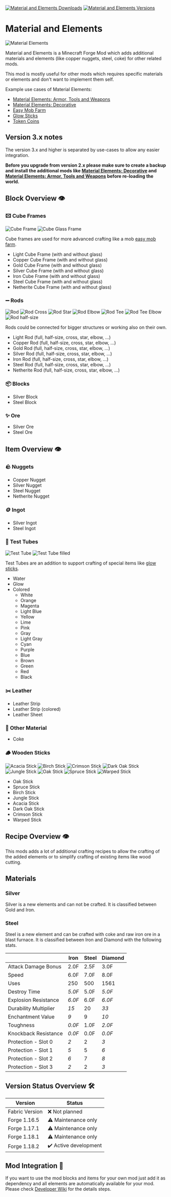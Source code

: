 [![Material and Elements Downloads](http://cf.way2muchnoise.eu/full_material-elements_downloads.svg)](https://www.curseforge.com/minecraft/mc-mods/material-elements)
[![Material and Elements Versions](http://cf.way2muchnoise.eu/versions/Minecraft_material-elements_all.svg)](https://www.curseforge.com/minecraft/mc-mods/material-elements)

# Material and Elements

![Material Elements][logo]

Material and Elements is a Minecraft Forge Mod which adds additional materials and elements (like copper nuggets, steel, coke) for other related mods.

This mod is mostly useful for other mods which requires specific materials or elements and don't want to implement them self.

Example use cases of Material Elements:

- [Material Elements: Armor, Tools and Weapons][material-elements-armor-tools-and-weapons]
- [Material Elements: Decorative][material-elements-decorative]
- [Easy Mob Farm][easy-mob-farm]
- [Glow Sticks][glow-sticks]
- [Token Coins][token-coins]

## Version 3.x notes

The version 3.x and higher is separated by use-cases to allow any easier integration.

**Before you upgrade from version 2.x please make sure to create a backup and install the additional mods like [Material Elements: Decorative][material-elements-decorative] and [Material Elements: Armor, Tools and Weapons][material-elements-armor-tools-and-weapons] before re-loading the world.**

## Block Overview 👁️

### 🖾 Cube Frames

![Cube Frame][cube_frame] ![Cube Glass Frame][cube_glass_frame]

Cube frames are used for more advanced crafting like a mob [easy mob farm][easy-mob-farm].

- Light Cube Frame (with and without glass)
- Copper Cube Frame (with and without glass)
- Gold Cube Frame (with and without glass)
- Silver Cube Frame (with and without glass)
- Iron Cube Frame (with and without glass)
- Steel Cube Frame (with and without glass)
- Netherite Cube Frame (with and without glass)

### ➖ Rods

![Rod][rod] ![Rod Cross][rod_cross] ![Rod Star][rod_star] ![Rod Elbow][rod_elbow] ![Rod Tee][rod_tee] ![Rod Tee Elbow][rod_tee_elbow] ![Rod half-size][rod_half_size]

Rods could be connected for bigger structures or working also on their own.

- Light Rod (full, half-size, cross, star, elbow, ...)
- Copper Rod (full, half-size, cross, star, elbow, ...)
- Gold Rod (full, half-size, cross, star, elbow, ...)
- Silver Rod (full, half-size, cross, star, elbow, ...)
- Iron Rod (full, half-size, cross, star, elbow, ...)
- Steel Rod (full, half-size, cross, star, elbow, ...)
- Netherite Rod (full, half-size, cross, star, elbow, ...)

### 📦 Blocks

- Silver Block
- Steel Block

### ✨ Ore

- Silver Ore
- Steel Ore

## Item Overview 👁️

### 🪨 Nuggets

- Copper Nugget
- Silver Nugget
- Steel Nugget
- Netherite Nugget

### 🪙 Ingot

- Silver Ingot
- Steel Ingot

### 🧪 Test Tubes

![Test Tube][test_tube] ![Test Tube filled][test_tube_filled]

Test Tubes are an addition to support crafting of special items like [glow sticks][glow-sticks].

- Water
- Glow
- Colored
  - White
  - Orange
  - Magenta
  - Light Blue
  - Yellow
  - Lime
  - Pink
  - Gray
  - Light Gray
  - Cyan
  - Purple
  - Blue
  - Brown
  - Green
  - Red
  - Black

### ✂️ Leather

- Leather Strip
- Leather Strip (colored)
- Leather Sheet

### 🔭 Other Material

- Coke

### 🪵 Wooden Sticks

![Acacia Stick][acacia_stick] ![Birch Stick][birch_stick] ![Crimson Stick][crimson_stick] ![Dark Oak Stick][dark_oak_stick] ![Jungle Stick][jungle_stick] ![Oak Stick][oak_stick] ![Spruce Stick][spruce_stick] ![Warped Stick][warped_stick]

- Oak Stick
- Spruce Stick
- Birch Stick
- Jungle Stick
- Acacia Stick
- Dark Oak Stick
- Crimson Stick
- Warped Stick

## Recipe Overview 👁️

This mods adds a lot of additional crafting recipes to allow the crafting of the added elements or to simplify crafting of existing items like wood cutting.

## Materials

### Silver

Silver is a new elements and can not be crafted.
It is classified between Gold and Iron.

### Steel

Steel is a new element and can be crafted with coke and raw iron ore in a blast furnace.
It is classified between Iron and Diamond with the following stats.

|                       | Iron   | Steel | Diamond |
| --------------------- | ------ | ----- | ------- |
| Attack Damage Bonus   | 2.0F   | 2.5F  | 3.0F    |
| Speed                 | 6.0F   | 7.0F  | 8.0F    |
| Uses                  | 250    | 500   | 1561    |
| Destroy Time          | _5.0F_ | 5.0F  | _5.0F_  |
| Explosion Resistance  | _6.0F_ | 6.0F  | _6.0F_  |
| Durability Multiplier | _15_   | 20    | _33_    |
| Enchantment Value     | _9_    | 9     | _10_    |
| Toughness             | _0.0F_ | 1.0F  | _2.0F_  |
| Knockback Resistance  | _0.0F_ | 0.0F  | _0.0F_  |
| Protection - Slot 0   | _2_    | 2     | _3_     |
| Protection - Slot 1   | _5_    | 5     | _6_     |
| Protection - Slot 2   | _6_    | 7     | _8_     |
| Protection - Slot 3   | _2_    | 2     | _3_     |

## Version Status Overview 🛠️

| Version        | Status                |
| -------------- | --------------------- |
| Fabric Version | ❌ Not planned        |
| Forge 1.16.5   | ⚠️ Maintenance only   |
| Forge 1.17.1   | ⚠️ Maintenance only   |
| Forge 1.18.1   | ⚠️ Maintenance only   |
| Forge 1.18.2   | ✔️ Active development |

## Mod Integration 🚀

If you want to use the mod blocks and items for your own mod just add it as dependency and all elements are automatically available for your mod.
Please check [Developer Wiki][dev-wiki] for the details steps.

[acacia_stick]: examples/item/small/acacia_stick.png
[birch_stick]: examples/item/small/birch_stick.png
[crimson_stick]: examples/item/small/crimson_stick.png
[cube_frame]: examples/block/small/cube_frame.png
[cube_glass_frame]: examples/block/small/cube_glass_frame.png
[dark_oak_stick]: examples/item/small/dark_oak_stick.png
[dev-wiki]: https://github.com/MarkusBordihn/BOs-Material-Elements/wiki
[jungle_stick]: examples/item/small/jungle_stick.png
[logo]: examples/material-elements.gif
[oak_stick]: examples/item/small/oak_stick.png
[rod]: examples/block/small/rod.png
[rod_cross]: examples/block/small/rod_cross.png
[rod_elbow]: examples/block/small/rod_elbow.png
[rod_half_size]: examples/block/small/rod_half_size.png
[rod_star]: examples/block/small/rod_star.png
[rod_tee]: examples/block/small/rod_tee.png
[rod_tee_elbow]: examples/block/small/rod_tee_elbow.png
[spruce_stick]: examples/item/small/spruce_stick.png
[test_tube]: examples/item/small/test_tube.png
[test_tube_filled]: examples/item/small/test_tube_filled.png
[warped_stick]: examples/item/small/warped_stick.png
[easy-mob-farm]: https://www.curseforge.com/minecraft/mc-mods/easy-mob-farm
[glow-sticks]: https://www.curseforge.com/minecraft/mc-mods/glow-sticks
[token-coins]: https://www.curseforge.com/minecraft/mc-mods/token-coins
[material-elements-armor-tools-and-weapons]: https://www.curseforge.com/minecraft/mc-mods/material-elements-armor-tools-and-weapons
[material-elements-decorative]: https://www.curseforge.com/minecraft/mc-mods/material-elements-decorative
[material-elements]: https://www.curseforge.com/minecraft/mc-mods/material-elements
